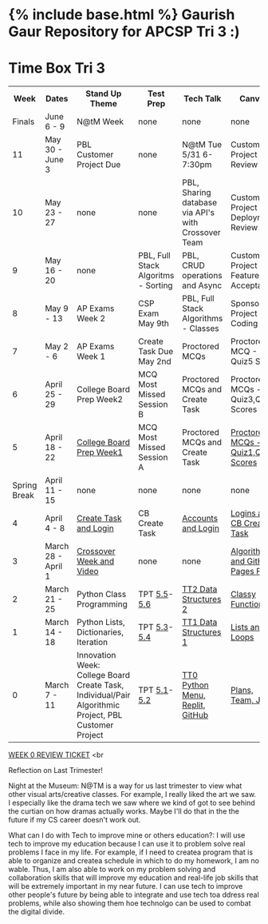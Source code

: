{% include base.html %}
Gaurish Gaur Repository for APCSP Tri 3 :)
=======

# Time Box Tri 3

<table>
   <tr>
    <th>Week</th>
    <th>Dates</th>
    <th>Stand Up Theme</th>
    <th>Test Prep</th>
    <th>Tech Talk</th>
    <th>Canvas</th>
     <th>My Ticket</th>
   </tr>
   
   <tr>
    <td>Finals</td>
    <td>June 6 - 9</td>
    <td>N@tM Week</td>
    <td>none</td>
    <td>none</td>
    <td>none</td>
   </tr>
   
   <tr>
    <td>11</td>
    <td>May 30 - June 3</td>
    <td>PBL Customer Project Due</td>
    <td>none</td>
    <td>N@tM Tue 5/31 6-7:30pm</td>
    <td>Customer Project Final Review</td>
   </tr>
   
   <tr>
    <td>10</td>
    <td>May 23 - 27</td>
    <td>none</td>
    <td>none</td>
    <td>PBL, Sharing database via API's with Crossover Team</td>
    <td>Customer Project Deployment Review</td>
   </tr>
   
   <tr>
    <td>9</td>
    <td>May 16 - 20</td>
    <td>none</td>
    <td>PBL, Full Stack Algoritms - Sorting</td>
    <td>PBL, CRUD operations and Async</td>
    <td>Customer Project Feature Acceptance</td>
   </tr>
   
   <tr>
    <td>8</td>
    <td>May 9 - 13</td>
    <td>AP Exams Week 2</td>
    <td>CSP Exam May 9th</td>
    <td>PBL, Full Stack Algorithms - Classes</td>
    <td>Sponsor Project Coding</td>
   </tr>
   
   <tr>
    <td>7</td>
    <td>May 2 - 6</td>
    <td>AP Exams Week 1</td>
    <td>Create Task Due May 2nd</td>
    <td>Proctored MCQs</td>
    <td>Proctored MCQ - Quiz5 Score</td>
   </tr>
   
   <tr>
    <td>6</td>
    <td>April 25 - 29</td>
    <td>College Board Prep Week2</td>
    <td>MCQ Most Missed Session B</td>
    <td>Proctored MCQs and Create Task</td>
    <td>Proctored MCQs - Quiz3,Quiz4 Scores</td>
   </tr>
   
   <tr>
    <td>5</td>
    <td>April 18 - 22</td>
      <td><a href="https://github.com/nighthawkcoders/nighthawk_csp/blob/master/_posts/2022-04-17-proctored-MCQ1.md">College Board Prep Week1</a></td>
    <td>MCQ Most Missed Session A</td>
    <td>Proctored MCQs and Create Task</td>
    <td><a href="https://poway.instructure.com/courses/112335/assignments/2094412">Proctored MCQs - Quiz1,Quiz2 Scores</a></td>
   </tr>
   
   <tr>
    <td>Spring Break</td>
    <td>April 11 - 15</td>
    <td>none</td>
    <td>none</td>
    <td>none</td>
    <td>none</td>
   </tr>
   
   <tr>
    <td>4</td>
    <td>April 4 - 8</td>
    <td><a href="https://github.com/nighthawkcoders/nighthawk_csp/wiki/Tri-3-Week-PBL-Login-and-Create-Task">Create Task and Login</a></td>
    <td>CB Create Task</td>
    <td><a href = "https://github.com/nighthawkcoders/nighthawk_csp/wiki/Tri-3-TT3--Accounts-and-Login">Accounts and Login</a></td>
      <td><a href="https://poway.instructure.com/courses/112335/assignments/2091155">Logins and CB Create Task</a></td>
     <td><a href="https://github.com/Gaurish-Gaur/gaurishgaur-tri3/issues/27">Week 4</a></td>
   </tr>
   
   <tr>
    <td>3</td>
    <td>March 28 - April 1</td>
    <td><a href="https://cspcoders.nighthawkcodingsociety.com/2022/03/27/Crossover.html">Crossover Week and Video</a></td>
    <td>none</td>
    <td>none</td>
    <td><a href="https://poway.instructure.com/courses/112335/assignments/2077246">Algorithm and GitHub Pages Final</a></td>
     <td><a href="https://github.com/Gaurish-Gaur/gaurishgaur-tri3/issues/26">Week 3</a></td>
   </tr>

   <tr>
    <td>2</td>
    <td>March 21 - 25</td>
    <td>Python Class Programming</td>
    <td>TPT <a href="https://github.com/nighthawkcoders/nighthawk_csp/wiki/Tri-3-TPT-2.0-Legal-and-Ethical-Concerns-5.5">5.5</a>-<a href="https://github.com/nighthawkcoders/nighthawk_csp/wiki/Tri-3-TPT-2.0-Safe-Computing-5.6">5.6</a></td>
    <td><a href="https://github.com/nighthawkcoders/nighthawk_csp/wiki/Tri-3-TT2-Python-Classes">TT2 Data Structures 2</a></td>
      <td><a href="https://poway.instructure.com/courses/112335/assignments/2062669">Classy Functions</a></td>
     <td><a href="https://github.com/Gaurish-Gaur/gaurishgaur-tri3/issues/23">Week 2</a></td>
   </tr>
   
   <tr>
    <td>1</td>
    <td>March 14 - 18</td>
    <td>Python Lists, Dictionaries, Iteration</td>
    <td>TPT <a href="https://github.com/nighthawkcoders/nighthawk_csp/wiki/Tri-3-TPT-1.0-Computing-Bias-5.3">5.3</a>-<a href="https://github.com/nighthawkcoders/nighthawk_csp/wiki/Tri-3-TPT-1.1-Crowdsourcing--5.4">5.4</a></td>    
    <td><a href="https://github.com/nighthawkcoders/nighthawk_csp/wiki/Tri-3-TT1---Data-Structures">TT1 Data Structures 1</a></td>
    <td><a href="https://poway.instructure.com/courses/112335/assignments/2057997">Lists and Loops</a></td>
    <td><a href="https://github.com/Gaurish-Gaur/gaurishgaur-tri3/issues/15">Week 1</a></td>
   </tr>
   
   <tr>
    <td>0</td>
    <td>March 7 - 11</td>
    <td>Innovation Week: College Board Create Task, Individual/Pair Algorithmic Project, PBL Customer Project</td>
    <td>TPT <a href="https://github.com/nighthawkcoders/nighthawk_csp/wiki/Tri-3-TPT-0.1-related-to-Beneficial-and-Harmful-Effects-of-Computing-Big-Idea-5.1">5.1</a>-<a href="https://github.com/nighthawkcoders/nighthawk_csp/wiki/Tri-3-TPT-0.2-related-to-Digital-Divide-Big-Idea-5.2">5.2</a></td>
    <td><a href="https://github.com/nighthawkcoders/nighthawk_csp/wiki/Tri-3---TT0---Python-Menu,-Replit,-Github">TT0 Python Menu, Replit, GitHub</a></td>
    <td><a href="https://poway.instructure.com/courses/112335/assignments/2043640">Plans, Team, Jobs</a></td>
     <td><a href="https://github.com/Gaurish-Gaur/gaurishgaur-tri3/issues/8">Week 0</a></td>
   </tr>
</table>

[WEEK 0 REVIEW TICKET](https://github.com/Gaurish-Gaur/gaurishgaur-tri3/issues/8) <br

Reflection on Last Trimester!

Night at the Museum: N@TM is a way for us last trimester to view what other visual arts/creative classes. For example, I really liked the art we saw. I especially like the drama tech we saw where we kind of got to see behind the curtian on how dramas actually works. Maybe I'll do that in the the future if my CS career doesn't work out.

What can I do with Tech to improve mine or others education?: I will use tech to improve my education because I can use it to problem solve real problems I face in my life. For example, if I need to createa program that is able to organize and createa schedule in which to do my homework, I am no wable. Thus, I am also able to work on my problem solving and collaboration skills that will improve my education and real-life job skills that will be extremely important in my near future. I can use tech to improve other people's future by being able to integrate and use tech toa ddress real problems, while also showing them hoe technolgo can be used to combat the digital divide.

